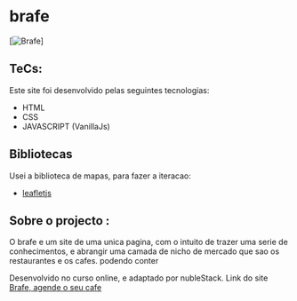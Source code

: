 # brafe
[![Brafe](https://user-images.githubusercontent.com/72309855/127002486-789334ec-e44a-4d3d-8147-988166a00faf.png)]



## TeCs:
Este site foi desenvolvido pelas seguintes tecnologias:
 - HTML
 - CSS
 - JAVASCRIPT (VanillaJs)

## Bibliotecas
Usei a biblioteca de mapas, para fazer a iteracao:
- <a href="https://leafletjs.com/">leafletjs</a> 

## Sobre o projecto :
O brafe e um site de uma unica pagina, com o intuito de trazer uma serie de conhecimentos, e abrangir uma camada 
de nicho de mercado que sao os restaurantes e os cafes. podendo conter 

Desenvolvido no curso online, e adaptado por nubleStack.
Link do site <a href="https://antonio-sitoe.github.io/brafe/">Brafe, agende o seu cafe</a> 

